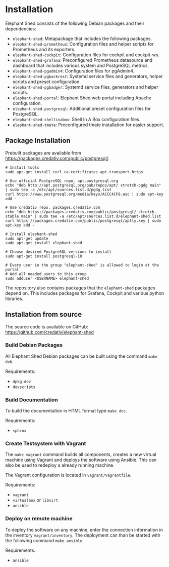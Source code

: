 
# Installation

Elephant Shed consists of the following Debian packages and their dependencies:

  * `elephant-shed`:
    Metapackage that includes the following packages.
  * `elephant-shed-prometheus`:
    Configuration files and helper scripts for Prometheus and its exporters.
  * `elephant-shed-cockpit`:
    Configuration files for cockpit and cockpit-ws.
  * `elephant-shed-grafana`:
    Preconfigured Prometheus datasource and dashboard that includes various system
    and PostgreSQL metrics.
  * `elephant-shed-pgadmin4`:
    Configuration files for pgAdmin4.
  * `elephant-shed-pgbackrest`:
    Systemd service files and generators, helper scripts and preset configuration.
  * `elephant-shed-pgbadger`:
    Systemd service files, generators and helper scripts.
  * `elephant-shed-portal`:
    Elephant Shed web portal including Apache configuration.
  * `elephant-shed-postgresql`:
    Additional preset configuration files for PostgreSQL.
  * `elephant-shed-shellinabox`:
    Shell In A Box configuration files.
  * `elephant-shed-tmate`:
    Preconfigured tmate installation for easier support.

## Package Installation

Prebuilt packages are available from <https://packages.credativ.com/public/postgresql/>.

```
# Install tools
sudo apt-get install curl ca-certificates apt-transport-https

# Use official PostgreSQL repo, apt.postgresql.org
echo "deb http://apt.postgresql.org/pub/repos/apt/ stretch-pgdg main" | sudo tee -a /etc/apt/sources.list.d/pgdg.list
curl https://www.postgresql.org/media/keys/ACCC4CF8.asc | sudo apt-key add -

# Use credativ repo, packages.credativ.com
echo "deb https://packages.credativ.com/public/postgresql/ stretch-stable main" | sudo tee -a /etc/apt/sources.list.d/elephant-shed.list
curl https://packages.credativ.com/public/postgresql/aptly.key | sudo apt-key add -

# Install elephant-shed
sudo apt-get update
sudo apt-get install elephant-shed

# Choose desired PostgreSQL versions to install
sudo apt-get install postgresql-10

# Every user in the group "elephant-shed" is allowed to login at the portal
# Add all needed users to this group
sudo adduser <USERNAME> elephant-shed
```

The repository also contains packages that the `elephant-shed` packages depend
on. This includes packages for Grafana, Cockpit and various python libraries.

## Installation from source

The source code is available on GitHub: <https://github.com/credativ/elephant-shed>

### Build Debian Packages

All Elephant Shed Debian packages can be built using the command `make deb`.

Requirements:

  - `dpkg-dev`
  - `devscripts`

### Build Documentation

To build the documentation in HTML format type `make doc`.

Requirements:

  - `sphinx`

### Create Testsystem with Vagrant

The `make vagrant` command builds all components, creates a new virtual machine using Vagrant and deploys the software using Ansible.
This can also be used to redeploy a already running machine.

The Vagrant configuration is located in `vagrant/Vagrantfile`.

Requirements:

  - `vagrant`
  - `virtualbox` or `libvirt`
  - `ansible`

### Deploy on remote machine

To deploy the software on any machine, enter the connection information in the inventory `vagrant/inventory`.
The deployment can than be started with the following command `make ansible`.

Requirements:

  - `ansible`
